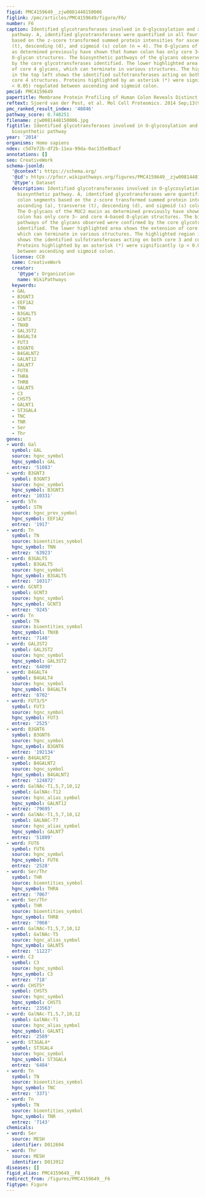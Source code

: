 ```yaml
---
figid: PMC4159649__zjw0081448150006
figlink: /pmc/articles/PMC4159649/figure/F6/
number: F6
caption: Identified glycotransferases involved in O-glycosylation and associated biosynthetic
  pathway. A, identified glycotransferases were quantified in all four colon segments
  based on the z-score transformed summed protein intensities for ascending (a), transverse
  (t), descending (d), and sigmoid (s) colon (n = 4). The O-glycans of the MUC2 mucin
  as determined previously have shown that human colon has only core 3– and core 4–based
  O-glycan structures. The biosynthetic pathways of the glycans observed were confirmed
  by the core glycotransferases identified. The lower highlighted area shows the extension
  of core 4 glycans, which can terminate in various structures. The highlighted region
  in the top left shows the identified sulfotransferases acting on both core 3 and
  core 4 structures. Proteins highlighted by an asterisk (*) were significantly (p
  < 0.05) regulated between ascending and sigmoid colon.
pmcid: PMC4159649
papertitle: Membrane Protein Profiling of Human Colon Reveals Distinct Regional Differences  .
reftext: Sjoerd van der Post, et al. Mol Cell Proteomics. 2014 Sep;13(9):2277-2287.
pmc_ranked_result_index: '48846'
pathway_score: 0.748251
filename: zjw0081448150006.jpg
figtitle: Identified glycotransferases involved in O-glycosylation and associated
  biosynthetic pathway
year: '2014'
organisms: Homo sapiens
ndex: c5d7e72b-df2b-11ea-99da-0ac135e8bacf
annotations: []
seo: CreativeWork
schema-jsonld:
  '@context': https://schema.org/
  '@id': https://pfocr.wikipathways.org/figures/PMC4159649__zjw0081448150006.html
  '@type': Dataset
  description: Identified glycotransferases involved in O-glycosylation and associated
    biosynthetic pathway. A, identified glycotransferases were quantified in all four
    colon segments based on the z-score transformed summed protein intensities for
    ascending (a), transverse (t), descending (d), and sigmoid (s) colon (n = 4).
    The O-glycans of the MUC2 mucin as determined previously have shown that human
    colon has only core 3– and core 4–based O-glycan structures. The biosynthetic
    pathways of the glycans observed were confirmed by the core glycotransferases
    identified. The lower highlighted area shows the extension of core 4 glycans,
    which can terminate in various structures. The highlighted region in the top left
    shows the identified sulfotransferases acting on both core 3 and core 4 structures.
    Proteins highlighted by an asterisk (*) were significantly (p < 0.05) regulated
    between ascending and sigmoid colon.
  license: CC0
  name: CreativeWork
  creator:
    '@type': Organization
    name: WikiPathways
  keywords:
  - GAL
  - B3GNT3
  - EEF1A2
  - TNN
  - B3GALT5
  - GCNT3
  - TNXB
  - GAL3ST2
  - B4GALT4
  - FUT3
  - B3GNT6
  - B4GALNT2
  - GALNT12
  - GALNT7
  - FUT6
  - THRA
  - THRB
  - GALNT5
  - C3
  - CHST5
  - GALNT1
  - ST3GAL4
  - TNC
  - TNR
  - Ser
  - Thr
genes:
- word: Gal
  symbol: GAL
  source: hgnc_symbol
  hgnc_symbol: GAL
  entrez: '51083'
- word: B3GNT3
  symbol: B3GNT3
  source: hgnc_symbol
  hgnc_symbol: B3GNT3
  entrez: '10331'
- word: STn
  symbol: STN
  source: hgnc_prev_symbol
  hgnc_symbol: EEF1A2
  entrez: '1917'
- word: Tn
  symbol: TN
  source: bioentities_symbol
  hgnc_symbol: TNN
  entrez: '63923'
- word: B3GALT5
  symbol: B3GALT5
  source: hgnc_symbol
  hgnc_symbol: B3GALT5
  entrez: '10317'
- word: GCNT3
  symbol: GCNT3
  source: hgnc_symbol
  hgnc_symbol: GCNT3
  entrez: '9245'
- word: Tn
  symbol: TN
  source: bioentities_symbol
  hgnc_symbol: TNXB
  entrez: '7148'
- word: GAL3ST2
  symbol: GAL3ST2
  source: hgnc_symbol
  hgnc_symbol: GAL3ST2
  entrez: '64090'
- word: B4GALT4
  symbol: B4GALT4
  source: hgnc_symbol
  hgnc_symbol: B4GALT4
  entrez: '8702'
- word: FUT3/5*
  symbol: FUT3
  source: hgnc_symbol
  hgnc_symbol: FUT3
  entrez: '2525'
- word: B3GNT6
  symbol: B3GNT6
  source: hgnc_symbol
  hgnc_symbol: B3GNT6
  entrez: '192134'
- word: B4GALNT2
  symbol: B4GALNT2
  source: hgnc_symbol
  hgnc_symbol: B4GALNT2
  entrez: '124872'
- word: GalNAc-T1,5,7,10,12
  symbol: GalNAc-T12
  source: hgnc_alias_symbol
  hgnc_symbol: GALNT12
  entrez: '79695'
- word: GalNAc-T1,5,7,10,12
  symbol: GALNAC-T7
  source: hgnc_alias_symbol
  hgnc_symbol: GALNT7
  entrez: '51809'
- word: FUT6
  symbol: FUT6
  source: hgnc_symbol
  hgnc_symbol: FUT6
  entrez: '2528'
- word: Ser/Thr
  symbol: THR
  source: bioentities_symbol
  hgnc_symbol: THRA
  entrez: '7067'
- word: Ser/Thr
  symbol: THR
  source: bioentities_symbol
  hgnc_symbol: THRB
  entrez: '7068'
- word: GalNAc-T1,5,7,10,12
  symbol: GalNAc-T5
  source: hgnc_alias_symbol
  hgnc_symbol: GALNT5
  entrez: '11227'
- word: C3
  symbol: C3
  source: hgnc_symbol
  hgnc_symbol: C3
  entrez: '718'
- word: CHST5*
  symbol: CHST5
  source: hgnc_symbol
  hgnc_symbol: CHST5
  entrez: '23563'
- word: GalNAc-T1,5,7,10,12
  symbol: GalNAc-T1
  source: hgnc_alias_symbol
  hgnc_symbol: GALNT1
  entrez: '2589'
- word: ST3GAL4*
  symbol: ST3GAL4
  source: hgnc_symbol
  hgnc_symbol: ST3GAL4
  entrez: '6484'
- word: Tn
  symbol: TN
  source: bioentities_symbol
  hgnc_symbol: TNC
  entrez: '3371'
- word: Tn
  symbol: TN
  source: bioentities_symbol
  hgnc_symbol: TNR
  entrez: '7143'
chemicals:
- word: Ser
  source: MESH
  identifier: D012694
- word: Thr
  source: MESH
  identifier: D013912
diseases: []
figid_alias: PMC4159649__F6
redirect_from: /figures/PMC4159649__F6
figtype: Figure
---
```

